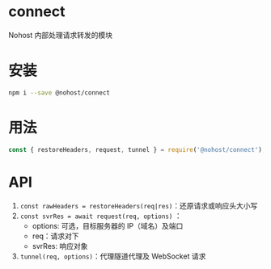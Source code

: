 # connect
Nohost 内部处理请求转发的模块

# 安装
``` sh
npm i --save @nohost/connect
```

# 用法
``` js
const { restoreHeaders, request, tunnel } = require('@nohost/connect');
```

# API

1. `const rawHeaders = restoreHeaders(req|res)`：还原请求或响应头大小写
2. `const svrRes = await request(req, options)` ：
    - options: 可选，目标服务器的 IP（域名）及端口
    - req：请求对下
    - svrRes: 响应对象
3. `tunnel(req, options)`：代理隧道代理及 WebSocket 请求
